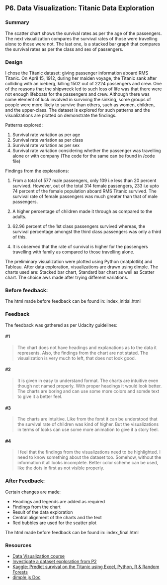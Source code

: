 ## P6. Data Visualization: Titanic Data Exploration

### Summary
The scatter chart shows the survival rates as per the age of the passengers. The next visualization compares the survival rates of those were travelling alone to those were not. The last one, is a stacked bar graph that compares the survival rates as per the class and sex of passengers.

### Design
I chose the Titanic dataset: giving passenger information aboard RMS Titanic. On April 15, 1912, during her maiden voyage, the Titanic sank after colliding with an iceberg, killing 1502 out of 2224 passengers and crew. 
One of the reasons that the shipwreck led to such loss of life was that there were not enough lifeboats for the passengers and crew. Although there was some element of luck involved in surviving the sinking, some groups of people were more likely to survive than others, such as women, children, and the upper-class. 
The dataset is explored for such patterns and the visualizations are plotted on demonstrate the findings. 

Patterns explored:

1. Survival rate variation as per age
2. Survival rate variation as per class
3. Survival rate variation as per sex
4. Survival rate variation considering whether the passenger was travelling alone or with company  (The code for the same can be found in /code file)

Findings from the explorations: 

1. From a total of 577 male passengers, only 109 i.e less than 20 percent survived. However, out of the total 314 female passengers, 233 i.e upto 74 percent of the female population aboard RMS Titanic survived. The survival rate of female passengers was much greater than that of male passengers.

2. A higher percentage of children made it through as compared to the adults.

3. 62.96 percent of the 1st class passengers survived whereas, the survival percentage amongst the third class passengers was only a third of this.

4. It is observed that the rate of survival is higher for the passengers travelling with family as compared to those travelling alone.

The preliminary visualization were plotted using Python (matplotlib) and Tableau. After data exploration, visualizations are drawn using dimple. The charts used are: Stacked bar chart, Standard bar chart as well as Scatter chart. The choice aws made after trying different variations. 

### Before feedback:
The html made before feedback can be found in: index_initial.html

### Feedback

The feedback was gathered as per Udacity guidelines:

#### #1

> The chart does not have headings and explanations as to the data it represents. Also, the findings from the chart are not stated. The visualization is very much to left, that does not look good.

#### #2

> It is given in easy to understand format. The charts are intuitive even though not named properly. With proper headings it would look better. The charts are boring and can use some more colors and somde text to give it a better feel. 

####  #3

> The charts are intuitive. Like from the forst it can be understood that the survival rate of children was kind of higher. But the visualizations in terms of looks can use some more animation to give it a story feel. 

#### #4
> I feel that the findings from the visualizations need to be highlighted. I need to know something about the dataset too. Somehow, without the information it all looks incomplete. Better color scheme can be used, like the dots in first as not visible properly. 

### After Feedback:
Certain changes are made:

- Headings and legends are added as required
- Findings from the chart 
- Result of the data exploration
- Central alignment of the charts and the text
- Red bubbles are used for the scatter plot


The html made before feedback can be found in: index_final.html


### Resources


- [Data Visualization course](https://www.udacity.com/course/viewer#!/c-ud507-nd)
- [Investigate a dataset exploration from P2](https://github.com/aashika/Investigate-a-dataset/blob/master/P2.%20Investigate%20a%20Dataset.ipynb)
- [Kaggle: Predict survival on the Titanic using Excel, Python, R & Random Forests](https://www.kaggle.com/c/titanic)
- [dimple.js Doc](http://dimplejs.org/)

